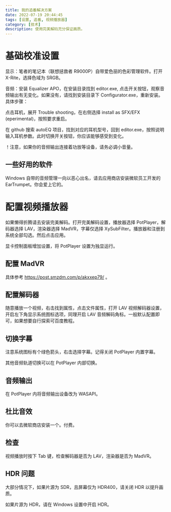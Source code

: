 ```yaml
---
title: 我的追番解决方案
date: 2022-07-19 20:44:45
tags: [设置, 追番, 视频播放器]
category: [技术]
description: 使用完美解码充分保证画质。
---
```


# 基础校准设置
显示：笔者的笔记本（联想拯救者 R9000P）自带爱色丽的色彩管理软件。打开 X-Rite，选择色域为 SRGB。

音频：安装 Equalizer APO，在安装目录找到 editor.exe, 点击开关按钮，观察音频输出有无变化。如果没有，请找到安装目录下 Configurator.exe，重新安装。具体步骤：

点击耳机，展开 Trouble shooting，在右侧选择 install as SFX/EFX (eperimental)，按照要求重启。

在 github 搜索 autoEQ 项目，找到对应的耳机型号，回到 editor.exe，按照说明输入耳机参数。此时切换开关按钮，你应该能够感受到变化。

！注意，如果你的音频输出连接着功放等设备，请务必调小音量。
## 一些好用的软件
Windows 自带的音频管理一向以恶心出名，请去应用商店安装微软员工开发的 EarTrumpet。你会爱上它的。
# 配置视频播放器
如果懒得折腾请去安装完美解码。打开完美解码设置，播放器选择 PotPlayer，解码器选择 LAV，渲染器选择 MadVR，字幕仅选择 XySubFilter。播放器和注册到系统全部勾选。然后点击应用。

显卡控制面板增加设置，将 PotPlayer 设置为独显运行。
## 配置 MadVR
具体参考 https://post.smzdm.com/p/akxxep79/ 。
## 配置解码器
随意播放一个视频，右击找到属性，点击文件属性，打开 LAV 视频解码器设置，开启左下角显示系统图标选项，同理开启 LAV 音频解码角标。一般默认配置即可，如果想要自行探索可百度教程。
## 切换字幕
注意系统图标有个绿色箭头，右击选择字幕。记得关闭 PotPlayer 内置字幕。

其他音频轨道切换可以在 PotPlayer 内部切换。
## 音频输出
在 PotPlayer 内将音频输出设备改为 WASAPI。
## 杜比音效
你可以去微软商店安装一个。付费。
## 检查
视频播放时按下 Tab 键，检查解码器是否为 LAV，渲染器是否为 MadVR。
## HDR 问题
大部分情况下，如果片源为 SDR，且屏幕仅为 HDR400，请关闭 HDR 以提升画质。

如果片源为 HDR，请在 Windows 设置中开启 HDR。